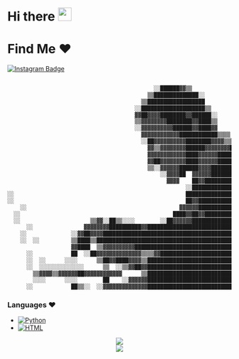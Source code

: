 # Hi there <img src="https://user-images.githubusercontent.com/42378118/110234147-e3259600-7f4e-11eb-95be-0c4047144dea.gif" width="30">
 
 # Find Me ❤
[![Instagram Badge](https://img.shields.io/badge/-j4s_8-purple?style=flat-square&logo=instagram&logoColor=white&link=https://instagram.com/j4s_8/)](https://instagram.com/j4s_8)



```nasm
                                                                                        
                                              ░░██████▓▓▒▒                              
                                            ▒▒██████████████░░                          
                                          ▒▒██████████████████                          
                                        ░░████████████████████▒▒                        
                                        ▓▓██▓▓▓▓████████▓▓██████░░                      
                                        ▒▒▓▓▓▓▓▓▓▓████████▓▓████▒▒                      
                                        ░░▓▓▓▓▓▓▓▓▓▓██████▓▓████▓▓                      
                                          ▓▓▓▓▓▓▓▓▓▓▓▓████████████▒▒▒▒                  
                                          ░░██▓▓▓▓▓▓▓▓▓▓████████▓▓▓▓▒▒▒▒▓▓              
                                            ▓▓▒▒▓▓▓▓▓▓▓▓██████▓▓▓▓▓▓▓▓████░░            
                                            ▓▓▓▓▓▓▓▓▓▓▓▓████▓▓▓▓▓▓████████▓▓            
                                            ▓▓██▓▓▓▓▓▓▓▓████▓▓▓▓▓▓████████▓▓██          
                                            ▒▒░░▓▓▓▓▓▓██████▓▓▓▓████████▓▓▓▓▓▓▓▓        
                                                ░░▓▓▓▓██  ▓▓▓▓▓▓██████████████▓▓░░      
                                                  ▓▓▓▓    ██▓▓████████████████████      
                                                        ░░████████████████████████▒▒    
░░                                                      ████████████████████████████    
░░                                                      ██▓▓████████████████████████    
    ░░                                                ▓▓▓▓▓▓████████████████████████    
  ░░                                                ████▓▓██▓▓██████████████████████    
  ░░                      ▒▒▓▓░░██▒▒░░░░        ░░██▓▓▓▓▓▓██████████████████████████    
      ░░                ▓▓▓▓▓▓▓▓██████████▓▓████████████████████████████████████████    
    ░░              ░░▓▓██▓▓▓▓██████████████████████████████████████████████████████    
    ░░  ░░          ▒▒████▒▒████████████████████████████████████████████████████████    
                    ▓▓████  ▒▒▓▓▓▓▓▓▓▓▓▓████████████████████████████████████████████  ░░
      ░░            ██  ░░██▓▓▓▓▓▓▓▓▓▓▓▓▓▓▒▒▒▒▓▓████████████████████████████████████  ░░
      ░░  ░░      ░░░░      ▒▒██▓▓████▓▓▓▓▒▒████████████████████████████████████████    
      ░░  ░░░░░░░░░░░░░░      ▒▒  ░░▒▒▓▓██▓▓████████████████████████████████████████    
        ▒▒▓▓▓▓▒▒▓▓▓▓▓▓██▓▓▓▓▓▓▓▓▓▓▓▓      ▒▒████████████████████████████████████████░░  
        ░░░░      ░░░░        ██    ░░▓▓▓▓▓▓████████████████████████████████████████░░░░
      ░░            ██▒▒░░  ░░▓▓▓▓▓▓▓▓▓▓▓▓▓▓████████████████████████████████████████░░░░

```


### Languages ❤
 + </a>
        <!-- Python -->
        <a href="https://github.com/ShahriarShafin?tab=9qwr" target="_blank"><img alt="Python"
                        src="https://img.shields.io/badge/-Python-3776AB?style=flat-square&logo=Python&logoColor=white">
        </a>
  +  </a>
        <!-- HTML -->
        <a href="https://github.com/ShahriarShafin?tab=9qwr" target="_blank"><img alt="HTML"
                        src="https://img.shields.io/badge/-HTML-E34F26?style=flat-square&logo=HTML5&logoColor=white">
        </a>
  


<div align="center">
  <img src="https://github-readme-stats.vercel.app/api?username=9qwr">
  <br />
  <img src="https://github-readme-stats.vercel.app/api/top-langs/?username=9qwr&langs_count=10&hide=html,css,makefile,batchfile&theme=synthwave">
</div>
